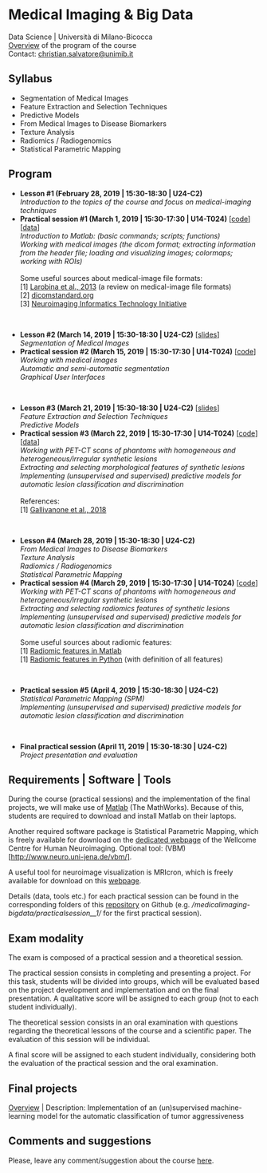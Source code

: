 # Medical Imaging &amp; Big Data
Data Science | Università di Milano-Bicocca
<br>
[Overview](https://github.com/christiansalvatore/medicalimaging-bigdata/blob/master/overview.pdf) of the program of the course
<br>
Contact: christian.salvatore@unimib.it


## Syllabus
* Segmentation of Medical Images
* Feature Extraction and Selection Techniques
* Predictive Models
* From Medical Images to Disease Biomarkers
* Texture Analysis
* Radiomics / Radiogenomics
* Statistical Parametric Mapping  


## Program
* __Lesson #1 (February 28, 2019 | 15:30-18:30 | U24-C2)__ <br>
_Introduction to the topics of the course and focus on medical-imaging techniques_
* __Practical session #1 (March 1, 2019 | 15:30-17:30 | U14-T024)__ [[code](https://github.com/christiansalvatore/medicalimaging-bigdata/blob/master/1__matlab-and-medicalimages/main__practicalsession1.m)] [[data](https://www.dropbox.com/s/6r8et6x0ps9uc14/data.zip?dl=0)] <br>
_Introduction to Matlab: (basic commands; scripts; functions)_ <br>
_Working with medical images (the dicom format; extracting information from the header file; loading and visualizing images; colormaps; working with ROIs)_ <br><br>
Some useful sources about medical-image file formats: <br>
[1] [Larobina et al., 2013](https://www.ncbi.nlm.nih.gov/pmc/articles/PMC3948928/pdf/10278_2013_Article_9657.pdf) (a review on medical-image file formats) <br>
[2] [dicomstandard.org](https://www.dicomstandard.org/) <br>
[3] [Neuroimaging Informatics Technology Initiative](https://nifti.nimh.nih.gov/)

<br>

* __Lesson #2 (March 14, 2019 | 15:30-18:30 | U24-C2)__ [[slides](https://github.com/christiansalvatore/medicalimaging-bigdata/blob/master/slides/L2-imagesegmentation.pdf)] <br>
_Segmentation of Medical Images_
* __Practical session #2 (March 15, 2019 | 15:30-17:30 | U14-T024)__ [[code](https://github.com/christiansalvatore/medicalimaging-bigdata/tree/master/practicalsession__2)] <br>
_Working with medical images_ <br>
_Automatic and semi-automatic segmentation_ <br>
_Graphical User Interfaces_

<br>

* __Lesson #3 (March 21, 2019 | 15:30-18:30 | U24-C2)__ [[slides](https://github.com/christiansalvatore/medicalimaging-bigdata/blob/master/slides/L3-predictivemodels.pdf)] <br>
_Feature Extraction and Selection Techniques_ <br>
_Predictive Models_
* __Practical session #3 (March 22, 2019 | 15:30-17:30 | U14-T024)__ [[code](https://github.com/christiansalvatore/medicalimaging-bigdata/tree/master/practicalsession__3)] [[data](https://www.dropbox.com/s/66ecrpc68uavdpb/lesions.zip?dl=0)] <br>
_Working with PET-CT scans of phantoms with homogeneous and heterogeneous/irregular synthetic lesions_ <br>
_Extracting and selecting morphological features of synthetic lesions_ <br>
_Implementing (unsupervised and supervised) predictive models for automatic lesion classification and discrimination_ <br><br>
References: <br>
[1] [Gallivanone et al., 2018](https://www.hindawi.com/journals/cmmi/2018/5324517/)

<br>

* __Lesson #4 (March 28, 2019 | 15:30-18:30 | U24-C2)__ <br>
_From Medical Images to Disease Biomarkers_ <br>
_Texture Analysis_ <br>
_Radiomics / Radiogenomics_ <br>
_Statistical Parametric Mapping_
* __Practical session #4 (March 29, 2019 | 15:30-17:30 | U14-T024)__ [[code](https://github.com/christiansalvatore/medicalimaging-bigdata/tree/master/practicalsession__4)] <br>
_Working with PET-CT scans of phantoms with homogeneous and heterogeneous/irregular synthetic lesions_ <br>
_Extracting and selecting radiomics features of synthetic lesions_ <br>
_Implementing (unsupervised and supervised) predictive models for automatic lesion classification and discrimination_ <br><br>
Some useful sources about radiomic features: <br>
[1] [Radiomic features in Matlab](https://it.mathworks.com/matlabcentral/fileexchange/51948-radiomics) <br>
[1] [Radiomic features in Python](https://pyradiomics.readthedocs.io/en/latest/index.html) (with definition of all features) <br>

<br>

* __Practical session #5 (April 4, 2019 | 15:30-18:30 | U24-C2)__ <br>
_Statistical Parametric Mapping (SPM)_ <br>
_Implementing (unsupervised and supervised) predictive models for automatic lesion classification and discrimination_

<br>

* __Final practical session (April 11, 2019 | 15:30-18:30 | U24-C2)__ <br>
_Project presentation and evaluation_

## Requirements | Software | Tools
During the course (practical sessions) and the implementation of the final projects, we will make use of [Matlab](https://it.mathworks.com/) (The MathWorks). Because of this, students are required to download and install Matlab on their laptops.

Another required software package is Statistical Parametric Mapping, which is freely available for download on the [dedicated webpage](https://www.fil.ion.ucl.ac.uk/spm/) of the Wellcome Centre for Human Neuroimaging. Optional tool: (VBM)[http://www.neuro.uni-jena.de/vbm/].

A useful tool for neuroimage visualization is MRIcron, which is freely available for download on this [webpage](https://www.nitrc.org/projects/mricron).

Details (data, tools etc.) for each practical session can be found in the corresponding folders of this [repository](https://github.com/christiansalvatore/medicalimaging-bigdata) on Github (e.g. _/medicalimaging-bigdata/practicalsession__1/_ for the first practical session).

## Exam modality
The exam is composed of a practical session and a theoretical session.

The practical session consists in completing and presenting a project. For this task, students will be divided into groups, which will be evaluated based on the project development and implementation and on the final presentation. A qualitative score will be assigned to each group (not to each student individually).

The theoretical session consists in an oral examination with questions regarding the theoretical lessons of the course and a scientific paper. The evaluation of this session will be individual.

A final score will be assigned to each student individually, considering both the evaluation of the practical session and the oral examination.

## Final projects
[Overview](https://github.com/christiansalvatore/medicalimaging-bigdata/blob/master/slides/final-projects.pdf) | Description: Implementation of an (un)supervised machine-learning model for the automatic classification of tumor aggressiveness

## Comments and suggestions
Please, leave any comment/suggestion about the course [here](https://docs.google.com/forms/d/e/1FAIpQLSdUlSSaCsfvgodO93Qq2IslxJEoJoA2M8gSOsHp864QyrSh9g/viewform?usp=sf_link).
